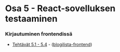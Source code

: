 # Osa 5 - React-sovelluksen testaaminen

### Kirjautuminen frontendissä
  * [Tehtävät 5.1 - 5.4](https://fullstackopen.com/osa5/kirjautuminen_frontendissa#tehtavat-5-1-5-4) - ([blogilista-frontend](https://github.com/j-pietila/FullStackOpen-2021/tree/main/Part_5/blogilista-frontend))
